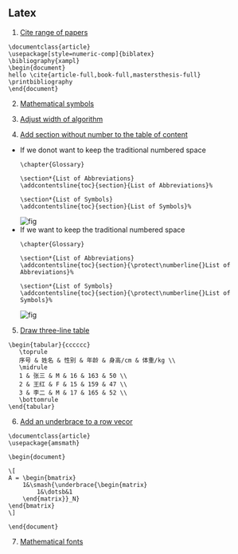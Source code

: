 ## Latex
1. [Cite range of papers](https://tex.stackexchange.com/questions/3871/citing-a-range-of-papers-using-numeric-keys-as-in-citea-b-c-1-3)
```
\documentclass{article}
\usepackage[style=numeric-comp]{biblatex}
\bibliography{xampl}
\begin{document}
hello \cite{article-full,book-full,mastersthesis-full}
\printbibliography
\end{document}
```
2. [Mathematical symbols](https://oeis.org/wiki/List_of_LaTeX_mathematical_symbols)

3. [Adjust width of algorithm](https://tex.stackexchange.com/questions/350434/adjust-width-of-algorithm-float)

4. [Add section without number to the table of content](https://tex.stackexchange.com/questions/30122/generate-table-of-contents-when-section-sections-without-numbering-has-been)
* If we donot want to keep the traditional numbered space
   ```
   \chapter{Glossary}

   \section*{List of Abbreviations}
   \addcontentsline{toc}{section}{List of Abbreviations}%

   \section*{List of Symbols}
   \addcontentsline{toc}{section}{List of Symbols}%
   ```
   ![fig](https://github.com/yuezhezhang/ROS_bug_list/blob/main/images/latex-4-1.png)
* If we want to keep the traditional numbered space
   ```
   \chapter{Glossary}

   \section*{List of Abbreviations}
   \addcontentsline{toc}{section}{\protect\numberline{}List of Abbreviations}%
   
   \section*{List of Symbols}
   \addcontentsline{toc}{section}{\protect\numberline{}List of Symbols}%
   ```
   ![fig](https://github.com/yuezhezhang/ROS_bug_list/blob/main/images/latex-4-2.png)
   
5. [Draw three-line table](https://zhuanlan.zhihu.com/p/440498868)
```
\begin{tabular}{cccccc}
   \toprule
   序号 & 姓名 & 性别 & 年龄 & 身高/cm & 体重/kg \\
   \midrule
   1 & 张三 & M & 16 & 163 & 50 \\
   2 & 王红 & F & 15 & 159 & 47 \\
   3 & 李二 & M & 17 & 165 & 52 \\
   \bottomrule
\end{tabular}
```
6. [Add an underbrace to a row vecor](https://tex.stackexchange.com/questions/519336/how-to-add-an-underbrace-to-the-part-of-the-row-vector)
```
\documentclass{article}
\usepackage{amsmath}

\begin{document}

\[
A = \begin{bmatrix}
    1&\smash{\underbrace{\begin{matrix}
        1&\dotsb&1
    \end{matrix}}_N}
\end{bmatrix}
\]

\end{document}
```
7. [Mathematical fonts](https://www.overleaf.com/learn/latex/Mathematical_fonts)
